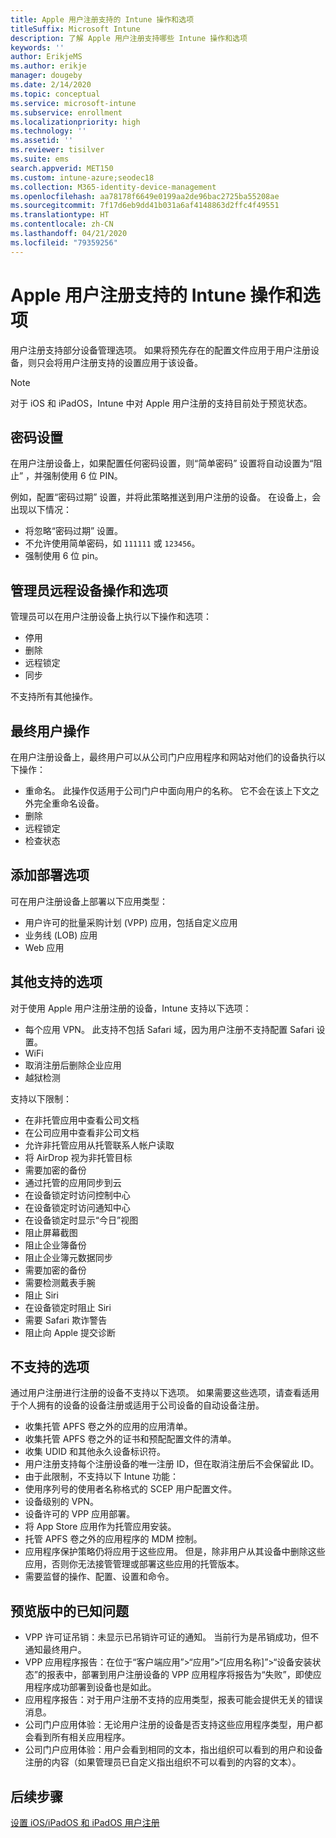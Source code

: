 ```yaml
---
title: Apple 用户注册支持的 Intune 操作和选项
titleSuffix: Microsoft Intune
description: 了解 Apple 用户注册支持哪些 Intune 操作和选项
keywords: ''
author: ErikjeMS
ms.author: erikje
manager: dougeby
ms.date: 2/14/2020
ms.topic: conceptual
ms.service: microsoft-intune
ms.subservice: enrollment
ms.localizationpriority: high
ms.technology: ''
ms.assetid: ''
ms.reviewer: tisilver
ms.suite: ems
search.appverid: MET150
ms.custom: intune-azure;seodec18
ms.collection: M365-identity-device-management
ms.openlocfilehash: aa78178f6649e0199aa2de96bac2725ba55208ae
ms.sourcegitcommit: 7f17d6eb9dd41b031a6af4148863d2ffc4f49551
ms.translationtype: HT
ms.contentlocale: zh-CN
ms.lasthandoff: 04/21/2020
ms.locfileid: "79359256"
---
```

# <a name="intune-actions-and-options-supported-with-apple-user-enrollment"></a>Apple 用户注册支持的 Intune 操作和选项

用户注册支持部分设备管理选项。 如果将预先存在的配置文件应用于用户注册设备，则只会将用户注册支持的设置应用于该设备。

> [!NOTE]
> 对于 iOS 和 iPadOS，Intune 中对 Apple 用户注册的支持目前处于预览状态。

## <a name="password-settings"></a>密码设置

在用户注册设备上，如果配置任何密码设置，则“简单密码”  设置将自动设置为“阻止”  ，并强制使用 6 位 PIN。

例如，配置“密码过期”  设置，并将此策略推送到用户注册的设备。 在设备上，会出现以下情况：
- 将忽略“密码过期”  设置。
- 不允许使用简单密码，如 `111111` 或 `123456`。
- 强制使用 6 位 pin。

## <a name="administrator-remote-device-actions-and-options"></a>管理员远程设备操作和选项
管理员可以在用户注册设备上执行以下操作和选项：
- 停用
- 删除
- 远程锁定
- 同步

不支持所有其他操作。

## <a name="end-user-actions"></a>最终用户操作
在用户注册设备上，最终用户可以从公司门户应用程序和网站对他们的设备执行以下操作：
- 重命名。 此操作仅适用于公司门户中面向用户的名称。 它不会在该上下文之外完全重命名设备。
- 删除
- 远程锁定
- 检查状态

## <a name="app-deployment-options"></a>添加部署选项
可在用户注册设备上部署以下应用类型：
- 用户许可的批量采购计划 (VPP) 应用，包括自定义应用
- 业务线 (LOB) 应用
- Web 应用

## <a name="other-supported-options"></a>其他支持的选项

对于使用 Apple 用户注册注册的设备，Intune 支持以下选项：
- 每个应用 VPN。 此支持不包括 Safari 域，因为用户注册不支持配置 Safari 设置。
- WiFi 
- 取消注册后删除企业应用
- 越狱检测

支持以下限制：
- 在非托管应用中查看公司文档
- 在公司应用中查看非公司文档
- 允许非托管应用从托管联系人帐户读取
- 将 AirDrop 视为非托管目标
- 需要加密的备份
- 通过托管的应用同步到云
- 在设备锁定时访问控制中心
- 在设备锁定时访问通知中心
- 在设备锁定时显示“今日”视图
- 阻止屏幕截图
- 阻止企业簿备份
- 阻止企业簿元数据同步
- 需要加密的备份
- 需要检测戴表手腕
- 阻止 Siri
- 在设备锁定时阻止 Siri
- 需要 Safari 欺诈警告
- 阻止向 Apple 提交诊断


## <a name="options-not-supported"></a>不支持的选项
通过用户注册进行注册的设备不支持以下选项。 如果需要这些选项，请查看适用于个人拥有的设备的设备注册或适用于公司设备的自动设备注册。
- 收集托管 APFS 卷之外的应用的应用清单。
- 收集托管 APFS 卷之外的证书和预配配置文件的清单。
- 收集 UDID 和其他永久设备标识符。
- 用户注册支持每个注册设备的唯一注册 ID，但在取消注册后不会保留此 ID。
- 由于此限制，不支持以下 Intune 功能：
- 使用序列号的使用者名称格式的 SCEP 用户配置文件。
- 设备级别的 VPN。
- 设备许可的 VPP 应用部署。
- 将 App Store 应用作为托管应用安装。
- 托管 APFS 卷之外的应用程序的 MDM 控制。
- 应用程序保护策略仍将应用于这些应用。 但是，除非用户从其设备中删除这些应用，否则你无法接管管理或部署这些应用的托管版本。
- 需要监督的操作、配置、设置和命令。 


## <a name="known-issues-in-preview"></a>预览版中的已知问题
- VPP 许可证吊销：未显示已吊销许可证的通知。 当前行为是吊销成功，但不通知最终用户。 
- VPP 应用程序报告：在位于“客户端应用”>“应用”>“[应用名称]”>“设备安装状态”的报表中，部署到用户注册设备的 VPP 应用程序将报告为“失败”，即使应用程序成功部署到设备也是如此。 
- 应用程序报告：对于用户注册不支持的应用类型，报表可能会提供无关的错误消息。 
- 公司门户应用体验：无论用户注册的设备是否支持这些应用程序类型，用户都会看到所有相关应用程序。 
- 公司门户应用体验：用户会看到相同的文本，指出组织可以看到的用户和设备注册的内容（如果管理员已自定义指出组织不可以看到的内容的文本）。


## <a name="next-steps"></a>后续步骤

[设置 iOS/iPadOS 和 iPadOS 用户注册](ios-user-enrollment.md)
